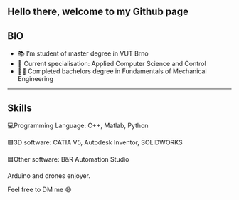 Hello there, welcome to my Github page
----------------------------------------------------------------------------
BIO
----------------------------------------------------------------------------
- 📚 I’m student of master degree in VUT Brno
- 🌱 Current specialisation: Applied Computer Science and Control
- 🧑‍🎓 Completed bachelors degree in Fundamentals of Mechanical Engineering
----------------------------------------------------------------------------

Skills
----------------------------------------------------------------------------
💻Programming Language: C++, Matlab, Python

🟩3D software:  CATIA V5, Autodesk Inventor, SOLIDWORKS

🟦Other software: B&R Automation Studio

Arduino and drones enjoyer.

Feel free to DM me 😄
